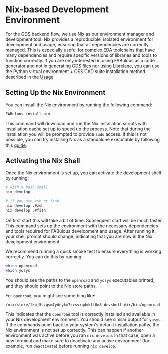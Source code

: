 # Nix-based Development Environment

For the GDS backend flow, we use [Nix](https://nixos.org/) as our environment manager and development tool. Nix provides a reproducible, isolated environment for development and usage, ensuring that all dependencies are correctly managed. This is especially useful for complex EDA toolchains that have many dependencies and require specific versions of libraries and tools to function correctly. If you are only interested in using FABulous as a code generator and not in generating GDS files nor using [Librelane](https://github.com/librelane/librelane), you can use the Python virtual environment + OSS CAD suite installation method described in the [Usage](./Usage.rst).

## Setting Up the Nix Environment

You can install the Nix environment by running the following command:

```bash
FABulous install-nix
```

This command will download and run the Nix installation scripts with installation cache set up to speed up the process. Note that during the installation you will be prompted to provide `sudo` access. If this is not possible, you can try installing Nix as a standalone executable by following this [guide](https://nixos.org/download.html#nix-standalone).

## Activating the Nix Shell

Once the Nix environment is set up, you can activate the development shell by running:

```bash
# with a bash shell
nix develop

# if you use zsh or fish
nix develop .#zsh
nix develop .#fish

```

On first start this will take a bit of time. Subsequent start will be much faster. This command sets up the environment with the necessary dependencies and tools required for FABulous development and usage. After running it, your shell prompt should change, indicating that you are now in the Nix development environment.

We recommend running a quick smoke test to ensure everything is working correctly. You can do this by running:

```bash
which openroad
which yosys
```

You should see the paths to the `openroad` and `yosys` executables printed, and they should point to the Nix store paths.

For `openroad`, you might see something like:

```bash
/nix/store/fkpj5szgsm7ydnykm7zcsvxqdmklf0m3-devshell-dir/bin/openroad
```

This indicates that the `openroad` tool is correctly installed and available in your Nix development environment. You should see similar output for `yosys`. If the commands point back to your system's default installation paths, the Nix environment is not set up correctly. This can happen if another environment was active before you ran `nix develop`. In that case, open a new terminal and make sure to deactivate any active environment (for example, run `deactivate`) before running `nix develop`.
